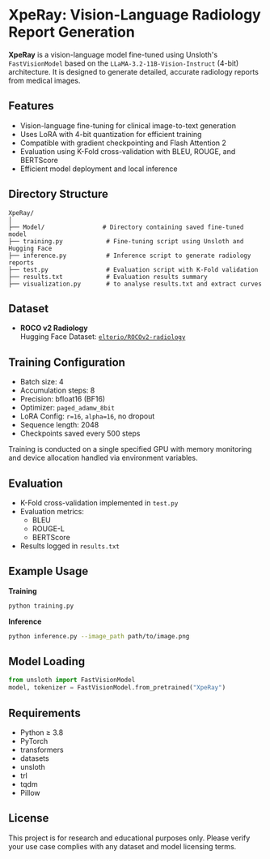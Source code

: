 # XpeRay: Vision-Language Radiology Report Generation

**XpeRay** is a vision-language model fine-tuned using Unsloth's `FastVisionModel` based on the `LLaMA-3.2-11B-Vision-Instruct` (4-bit) architecture. It is designed to generate detailed, accurate radiology reports from medical images.

## Features

- Vision-language fine-tuning for clinical image-to-text generation
- Uses LoRA with 4-bit quantization for efficient training
- Compatible with gradient checkpointing and Flash Attention 2
- Evaluation using K-Fold cross-validation with BLEU, ROUGE, and BERTScore
- Efficient model deployment and local inference

## Directory Structure

```
XpeRay/
│
├── Model/                # Directory containing saved fine-tuned model
├── training.py            # Fine-tuning script using Unsloth and Hugging Face
├── inference.py           # Inference script to generate radiology reports
├── test.py                # Evaluation script with K-Fold validation
├── results.txt            # Evaluation results summary
├── visualization.py       # to analyse results.txt and extract curves

````

## Dataset

- **ROCO v2 Radiology**  
  Hugging Face Dataset: [`eltorio/ROCOv2-radiology`](https://huggingface.co/datasets/eltorio/ROCOv2-radiology)

## Training Configuration

- Batch size: 4  
- Accumulation steps: 8  
- Precision: bfloat16 (BF16)  
- Optimizer: `paged_adamw_8bit`  
- LoRA Config: `r=16`, `alpha=16`, no dropout  
- Sequence length: 2048  
- Checkpoints saved every 500 steps

Training is conducted on a single specified GPU with memory monitoring and device allocation handled via environment variables.

## Evaluation

- K-Fold cross-validation implemented in `test.py`
- Evaluation metrics:
  - BLEU
  - ROUGE-L
  - BERTScore
- Results logged in `results.txt`

## Example Usage

**Training**
```bash
python training.py
````

**Inference**

```bash
python inference.py --image_path path/to/image.png
```

## Model Loading

```python
from unsloth import FastVisionModel
model, tokenizer = FastVisionModel.from_pretrained("XpeRay")
```

## Requirements

* Python ≥ 3.8
* PyTorch
* transformers
* datasets
* unsloth
* trl
* tqdm
* Pillow

## License

This project is for research and educational purposes only. Please verify your use case complies with any dataset and model licensing terms.

```
